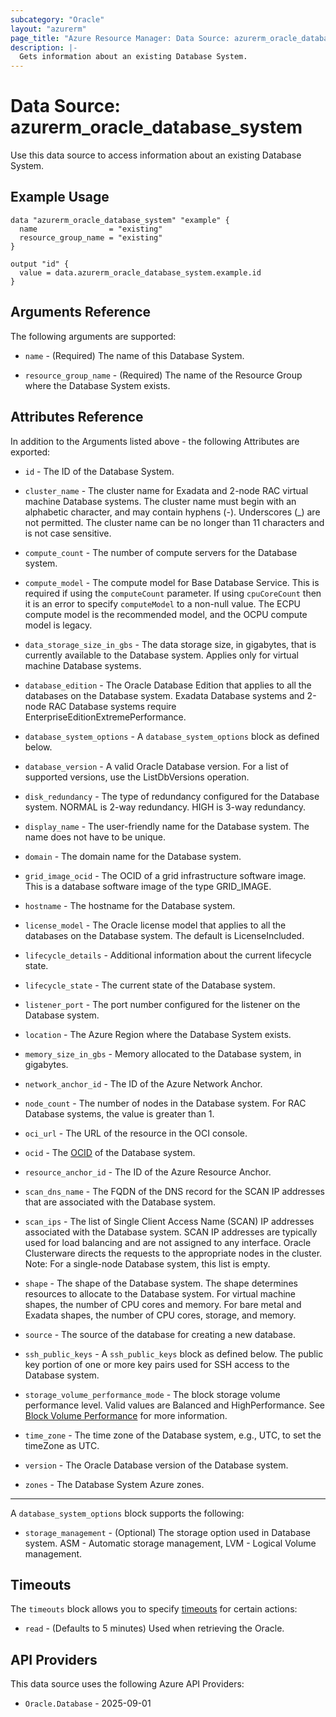 ```yaml
---
subcategory: "Oracle"
layout: "azurerm"
page_title: "Azure Resource Manager: Data Source: azurerm_oracle_database_system"
description: |-
  Gets information about an existing Database System.
---
```


# Data Source: azurerm_oracle_database_system

Use this data source to access information about an existing Database System.

## Example Usage

```hcl
data "azurerm_oracle_database_system" "example" {
  name                = "existing"
  resource_group_name = "existing"
}

output "id" {
  value = data.azurerm_oracle_database_system.example.id
}
```

## Arguments Reference

The following arguments are supported:

* `name` - (Required) The name of this Database System.

* `resource_group_name` - (Required) The name of the Resource Group where the Database System exists.

## Attributes Reference

In addition to the Arguments listed above - the following Attributes are exported: 

* `id` - The ID of the Database System.

* `cluster_name` - The cluster name for Exadata and 2-node RAC virtual machine Database systems. The cluster name must begin with an alphabetic character, and may contain hyphens (-). Underscores (_) are not permitted. The cluster name can be no longer than 11 characters and is not case sensitive.

* `compute_count` - The number of compute servers for the Database system.

* `compute_model` - The compute model for Base Database Service. This is required if using the `computeCount` parameter. If using `cpuCoreCount` then it is an error to specify `computeModel` to a non-null value. The ECPU compute model is the recommended model, and the OCPU compute model is legacy.

* `data_storage_size_in_gbs` - The data storage size, in gigabytes, that is currently available to the Database system. Applies only for virtual machine Database systems.

* `database_edition` - The Oracle Database Edition that applies to all the databases on the Database system. Exadata Database systems and 2-node RAC Database systems require EnterpriseEditionExtremePerformance.

* `database_system_options` - A `database_system_options` block as defined below.

* `database_version` - A valid Oracle Database version. For a list of supported versions, use the ListDbVersions operation.

* `disk_redundancy` - The type of redundancy configured for the Database system. NORMAL is 2-way redundancy. HIGH is 3-way redundancy.

* `display_name` - The user-friendly name for the Database system. The name does not have to be unique.

* `domain` - The domain name for the Database system.

* `grid_image_ocid` - The OCID of a grid infrastructure software image. This is a database software image of the type GRID_IMAGE.

* `hostname` - The hostname for the Database system.

* `license_model` - The Oracle license model that applies to all the databases on the Database system. The default is LicenseIncluded.

* `lifecycle_details` - Additional information about the current lifecycle state.

* `lifecycle_state` - The current state of the Database system.

* `listener_port` - The port number configured for the listener on the Database system.

* `location` - The Azure Region where the Database System exists.

* `memory_size_in_gbs` - Memory allocated to the Database system, in gigabytes.

* `network_anchor_id` - The ID of the Azure Network Anchor.

* `node_count` - The number of nodes in the Database system. For RAC Database systems, the value is greater than 1.

* `oci_url` - The URL of the resource in the OCI console.

* `ocid` - The [OCID](https://docs.oracle.com/iaas/Content/General/Concepts/identifiers.htm) of the Database system.

* `resource_anchor_id` - The ID of the Azure Resource Anchor.

* `scan_dns_name` - The FQDN of the DNS record for the SCAN IP addresses that are associated with the Database system.

* `scan_ips` - The list of Single Client Access Name (SCAN) IP addresses associated with the Database system. SCAN IP addresses are typically used for load balancing and are not assigned to any interface. Oracle Clusterware directs the requests to the appropriate nodes in the cluster. Note: For a single-node Database system, this list is empty.

* `shape` - The shape of the Database system. The shape determines resources to allocate to the Database system. For virtual machine shapes, the number of CPU cores and memory. For bare metal and Exadata shapes, the number of CPU cores, storage, and memory.

* `source` - The source of the database for creating a new database.

* `ssh_public_keys` - A `ssh_public_keys` block as defined below. The public key portion of one or more key pairs used for SSH access to the Database system.

* `storage_volume_performance_mode` - The block storage volume performance level. Valid values are Balanced and HighPerformance. See [Block Volume Performance](/Content/Block/Concepts/blockvolumeperformance.htm) for more information.

* `time_zone` - The time zone of the Database system, e.g., UTC, to set the timeZone as UTC.

* `version` - The Oracle Database version of the Database system.

* `zones` - The Database System Azure zones.

---

A `database_system_options` block supports the following:

* `storage_management` - (Optional) The storage option used in Database system. ASM - Automatic storage management, LVM - Logical Volume management.


## Timeouts

The `timeouts` block allows you to specify [timeouts](https://developer.hashicorp.com/terraform/language/resources/configure#define-operation-timeouts) for certain actions:

* `read` - (Defaults to 5 minutes) Used when retrieving the Oracle.

## API Providers
<!-- This section is generated, changes will be overwritten -->
This data source uses the following Azure API Providers:

* `Oracle.Database` - 2025-09-01
